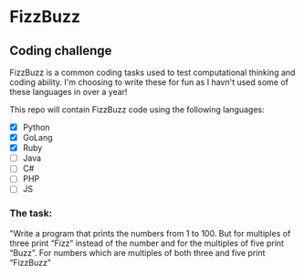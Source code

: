 # FizzBuzz
## Coding challenge
FizzBuzz is a common coding tasks used to test computational thinking and coding ability. I'm choosing to write these for fun as I havn't used some of these languages in over a year! 

This repo will contain FizzBuzz code using the following languages:

- [X] Python 
- [X] GoLang 
- [X] Ruby
- [ ] Java
- [ ] C# 
- [ ] PHP 
- [ ] JS

### The task:

"Write a program that prints the numbers from 1 to 100. But for multiples of three print “Fizz” instead of the number and for the multiples of five print “Buzz”. For numbers which are multiples of both three and five print “FizzBuzz”
